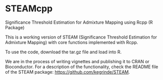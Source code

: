 # STEAMcpp

Significance Threshold Estimation for Admixture Mapping using Rcpp (R Package)

This is a working version of STEAM (Significance Threshold Estimation for Admixture Mapping) with core functions implemented with Rcpp.

To use the code, download the tar.gz file and load into R.

We are in the process of writing vignettes and publishing it to CRAN or Bioconductor. For a description of the functionality, check the README file of the STEAM package: https://github.com/kegrinde/STEAM.
